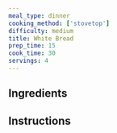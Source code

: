 ```yaml
---
meal_type: dinner
cooking_method: ['stovetop']
difficulty: medium
title: White Bread
prep_time: 15
cook_time: 30
servings: 4
---
```


## Ingredients

## Instructions
